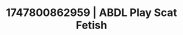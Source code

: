 ---
categories:
- Tradwife
- Face sitting
- Subtle dominance
- Heat of the moment
- Interactive NSFW
image: /assets/images/1747800862959.jpg
layout: post
seo:
  description: Featured content with premium Scat Fetish, ABDL Play. HD images available.
  keywords: Scat Fetish, ABDL Play
  og_image: /assets/images/1747800862959.jpg
  schema_type: VisualArtwork
tags:
- ABDL Play
- Scat Fetish
- '#1747800862959'
title: 1747800862959 | ABDL Play Scat Fetish
---